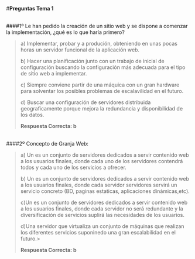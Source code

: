 ﻿
#**Preguntas  Tema 1**</br></br>

####1º Le han pedido la creación de un sitio web y se dispone a comenzar la implementación, ¿qué es lo que haría primero?

> a) Implementar, probar y a produción, obteniendo en unas pocas horas un servidor funcional de la aplicación web.
> 
> b) Hacer una planificación junto con un trabajo de inicial de configuración buscando la configuración más adecuada para el tipo de sitio web a implementar.
> 
> c) Siempre conviene partir de una máquica con un gran hardware para solventar los posibles problemas de escalavilidad en el futuro.
> 
> d) Buscar una configuración de servidores distribuida geograficamente porque mejora la redundancia y disponibilidad de los datos.
> 
>**Respuesta Correcta: b**
</br>
####2º Concepto de Granja Web:

> a) Un es un conjunto de servidores dedicados a servir contenido web a los usuarios finales, donde cada uno de los servidores contendrá todos y cada uno de los 		servicios a ofrecer.
> 
> b) Un es un conjunto de servidores dedicados a servir contenido web a los usuarios finales, donde cada servidor servidores servirá un servicio concreto (BD, paginas estaticas, aplicaciones dinámicas,etc).
> 
> c)Un es un conjunto de servidores dedicados a servir contenido web a los usuarios finales, donde cada servidor no será redundante y la diversificación de servicios suplirá las necesidades de los usuarios.
> 
> d)Una servidor que virtualiza un conjunto de máquinas que realizan los diferentes servicios suponinedo una gran escalabilidad en el futuro.> 
>
>**Respuesta Correcta: b**
</br>
